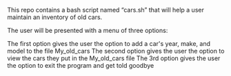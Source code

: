 This repo contains a bash script named “cars.sh” that will help a user maintain an inventory of old cars.
 
 The user will be presented with a menu of three options:

The first option gives the user the option to add a car's year, make, and model to the file My_old_cars
The second option gives the user the option to view the cars they put in the My_old_cars file
The 3rd option gives the user the option to exit the program and get told goodbye

 
